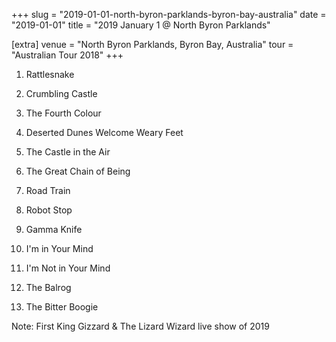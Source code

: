 +++
slug = "2019-01-01-north-byron-parklands-byron-bay-australia"
date = "2019-01-01"
title = "2019 January 1 @ North Byron Parklands"

[extra]
venue = "North Byron Parklands, Byron Bay, Australia"
tour = "Australian Tour 2018"
+++


 1. Rattlesnake

 2. Crumbling Castle

 3. The Fourth Colour

 4. Deserted Dunes Welcome Weary Feet

 5. The Castle in the Air

 6. The Great Chain of Being

 7. Road Train

 8. Robot Stop

 9. Gamma Knife

10. I'm in Your Mind

11. I'm Not in Your Mind

12. The Balrog

13. The Bitter Boogie


Note: First King Gizzard & The Lizard Wizard live show of 2019
